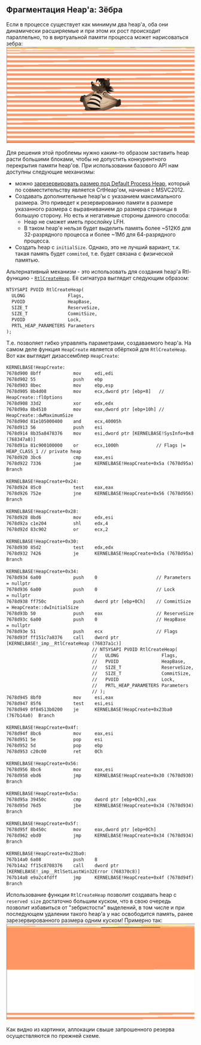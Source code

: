## Фрагментация Heap'а: Зёбра
Если в процессе существует как минимум два heap'а, оба они динамически расширяемые и при этом их рост происходит параллельно, то в виртуальной памяти процесса может нарисоваться зебра:
![зебра](heap-zebra+ny_pogodi.png)

Для решения этой проблемы нужно каким-то образом заставить heap расти большими блоками, чтобы не допустить конкурентного перекрытия памяти heap'ов.
При использовании базового API нам доступны следующие механизмы:
* можно [зарезервировать размер под Default Process Heap](https://docs.microsoft.com/ru-ru/cpp/build/reference/heap-set-heap-size?view=vs-2019), который по совместительству является CrtHeap'ом, начиная с MSVC2012.
* Создавать дополнительные heap'ы с указанием максимального размера. Это приведет к резервированию памяти в размере указанного размера с выравниванием до размера страницы в большую сторону. Но есть и негативные стороны данного способа:
    * Heap не сможет иметь прослойку LFH.
    * В таком heap'е нельзя будет выделить память более ~512Кб для 32-разрядного процесса и более ~1Мб для 64-разрядного процесса.
* Создать heap с `initialSize`. Однако, это не лучший вариант, т.к. такая память будет `commited`, т.е. будет связана с физической памятью.

Альтернативный механизм - это использовать для создания heap'а Rtl-функцию - [`RtlCreateHeap`](https://docs.microsoft.com/ru-ru/windows-hardware/drivers/ddi/ntifs/nf-ntifs-rtlcreateheap).
Её сигнатура выглядит следующим образом:
```
NTSYSAPI PVOID RtlCreateHeap(
  ULONG                Flags,
  PVOID                HeapBase,
  SIZE_T               ReserveSize,
  SIZE_T               CommitSize,
  PVOID                Lock,
  PRTL_HEAP_PARAMETERS Parameters
);
```

Т.е. позволяет гибко управлять параметрами, создаваемого heap'а.
На самом деле функция `HeapCreate` является обёрткой для `RtlCreateHeap`. Вот как выглядит дизассемблер `HeapCreate`:
```
KERNELBASE!HeapCreate:
7678d900 8bff            mov     edi,edi
7678d902 55              push    ebp
7678d903 8bec            mov     ebp,esp
7678d905 8b4d08          mov     ecx,dword ptr [ebp+8]   // HeapCreate::flOptions
7678d908 33d2            xor     edx,edx
7678d90a 8b4510          mov     eax,dword ptr [ebp+10h] // HeapCreate::dwMaximumSize
7678d90d 81e105000400    and     ecx,40005h
7678d913 56              push    esi
7678d914 8b35a8478376    mov     esi,dword ptr [KERNELBASE!SysInfo+0x8 (768347a8)]
7678d91a 81c900100000    or      ecx,1000h              // Flags |= HEAP_CLASS_1 // private heap
7678d920 3bc6            cmp     eax,esi
7678d922 7336            jae     KERNELBASE!HeapCreate+0x5a (7678d95a)  Branch

KERNELBASE!HeapCreate+0x24:
7678d924 85c0            test    eax,eax
7678d926 752e            jne     KERNELBASE!HeapCreate+0x56 (7678d956)  Branch

KERNELBASE!HeapCreate+0x28:
7678d928 8bd6            mov     edx,esi
7678d92a c1e204          shl     edx,4
7678d92d 83c902          or      ecx,2

KERNELBASE!HeapCreate+0x30:
7678d930 85d2            test    edx,edx
7678d932 7426            je      KERNELBASE!HeapCreate+0x5a (7678d95a)  Branch

KERNELBASE!HeapCreate+0x34:
7678d934 6a00            push    0                      // Parameters  = nullptr
7678d936 6a00            push    0                      // Lock        = nullptr
7678d938 ff750c          push    dword ptr [ebp+0Ch]    // CommitSize  = HeapCreate::dwInitialSize
7678d93b 50              push    eax                    // ReserveSize
7678d93c 6a00            push    0                      // HeapBase    = nullptr
7678d93e 51              push    ecx                    // Flags
7678d93f ff151c7a8376    call    dword ptr [KERNELBASE!_imp__RtlCreateHeap (76837a1c)]
                                // NTSYSAPI PVOID RtlCreateHeap(
                                //   ULONG                Flags,
                                //   PVOID                HeapBase,
                                //   SIZE_T               ReserveSize,
                                //   SIZE_T               CommitSize,
                                //   PVOID                Lock,
                                //   PRTL_HEAP_PARAMETERS Parameters
                                // );
7678d945 8bf0            mov     esi,eax
7678d947 85f6            test    esi,esi
7678d949 0f84513b0200    je      KERNELBASE!HeapCreate+0x23ba0 (767b14a0)  Branch

KERNELBASE!HeapCreate+0x4f:
7678d94f 8bc6            mov     eax,esi
7678d951 5e              pop     esi
7678d952 5d              pop     ebp
7678d953 c20c00          ret     0Ch

KERNELBASE!HeapCreate+0x56:
7678d956 8bc6            mov     eax,esi
7678d958 ebd6            jmp     KERNELBASE!HeapCreate+0x30 (7678d930)  Branch

KERNELBASE!HeapCreate+0x5a:
7678d95a 39450c          cmp     dword ptr [ebp+0Ch],eax
7678d95d 76d5            jbe     KERNELBASE!HeapCreate+0x34 (7678d934)  Branch

KERNELBASE!HeapCreate+0x5f:
7678d95f 8b450c          mov     eax,dword ptr [ebp+0Ch]
7678d962 ebd0            jmp     KERNELBASE!HeapCreate+0x34 (7678d934)  Branch

KERNELBASE!HeapCreate+0x23ba0:
767b14a0 6a08            push    8
767b14a2 ff15c8708376    call    dword ptr [KERNELBASE!_imp__RtlSetLastWin32Error (768370c8)]
767b14a8 e9a2c4fdff      jmp     KERNELBASE!HeapCreate+0x4f (7678d94f)  Branch
```

Использование функции `RtlCreateHeap` позволит создавать heap с `reserved size` достаточно большим куском, что в свою очередь позволит избавиться от "зебристости" выделений, в том числе и при последующем удалении такого heap'а у нас освободится память, ранее зарезервированного размера одним куском!
Примерно так:
![](heap+reserved-zebra.PNG)

Как видно из картинки, аллокации свыше запрошенного резерва осуществляются по прежней схеме.